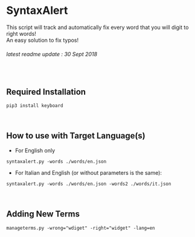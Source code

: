 # SyntaxAlert
This script will track and automatically fix every word that you will digit to right words!  
An easy solution to fix typos!
###### latest readme update : 30 Sept 2018
<br>

## Required Installation
```
pip3 install keyboard
```
<br>

## How to use with Target Language(s)
- For English only
```
syntaxalert.py -words ./words/en.json
```

- For Italian and English (or without parameters is the same):  
```
syntaxalert.py -words ./words/en.json -words2 ./words/it.json
```
<br>
  
## Adding New Terms
```
manageterms.py -wrong="wdiget" -right="widget" -lang=en
```

